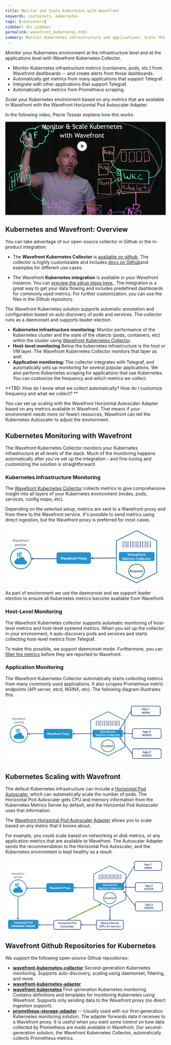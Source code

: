 ```yaml
---
title: Monitor and Scale Kubernetes with Wavefront
keywords: containers, kubernetes
tags: [containers]
sidebar: doc_sidebar
permalink: wavefront_kubernetes.html
summary: Monitor Kubernetes infrastructure and applications. Scale the Kubernetes deployment based on Wavefront metrics.
---
```

*Monitor* your Kubernetes environment at the infrastructure level and at the applications level with Wavefront Kubernetes Collector.

* Monitor Kubernetes infrastructure metrics (containers, pods, etc.) from Wavefront dashboards -- and create alerts from those dashboards.
* Automatically get metrics from many applications that support Telegraf.
* Integrate with other applications that support Telegraf.
* Automatically get metrics from Prometheus scraping.

*Scale* your Kubernetes environment based on any metrics that are available in Wavefront with the Wavefront Horizontal Pod Autoscaler Adapter.


In the following video, Pierre Tessier explains how this works.

<p><a href="XX"><img src="/images/v_kubernetes_pierre_2.png" style="width: 700px;" alt="monitor and scale kubernetes"/></a>
</p>

## Kubernetes and Wavefront: Overview

You can take advantage of our open-source collector in Github or the in-product integration:
* The **Wavefront Kubernetes Collector** is [available on github](https://github.com/wavefrontHQ/wavefront-kubernetes-collector). The collector is highly customizable and includes [docs on Github](https://github.com/wavefrontHQ/wavefront-kubernetes-collector/tree/master/docs)and examples for different use cases.

* The Wavefront **Kubernetes integration** is available in your Wavefront instance. You can [preview the setup steps here.](kubernetes.html). The integration is  a great way to get your data flowing and includes predefined dashboards for commonly used metrics. For further customization, you can use the files in the Github repository.

The Wavefront Kubernetes solution supports automatic annotation and configuration based on auto discovery of pods and services. The collector runs as a daemonset and supports leader election.

* **Kubernetes infrastructure monitoring:** Monitor performance of the Kubernetes cluster and the state of the objects (pods, containers, etc) within the cluster using [Wavefront Kubernetes Collector](https://github.com/wavefrontHQ/wavefront-kubernetes-collector).
* **Host-level monitoring** Below the kubernetes infrastructure is the host or VM layer. The Wavefront Kubernetes Collector monitors that layer as well.
* **Application monitoring:** The collector integrates with Telegraf, and automatically sets up monitoring for several popular applications. We also perform Kubernetes scraping for applications that use Kubernetes. You can customize the frequency and which metrics we collect.

**TBD: How do I know what we collect automatically? How do I customize frequency and what we collect? **

You can set up scaling with the Wavefront Horizontal Autoscaler Adapter based on any metrics available in Wavefront. That means if your environment needs more (or fewer) resources, Wavefront can tell the Kubernetes Autoscaler to adjust the environment.

## Kubernetes Monitoring with Wavefront

The Wavefront Kubernetes Collector monitors your Kubernetes infrastructure at all levels of the stack. Much of the monitoring happens automatically after you've set up the integration - and fine-tuning and customizing the solution is straightforward.

### Kubernetes Infrastructure Monitoring

The [Wavefront Kubernetes Collector](https://github.com/wavefrontHQ/wavefront-kubernetes-collector)
collects metrics to give comprehensive insight into all layers of your Kubernetes environment (nodes, pods, services, config maps, etc).

Depending on the selected setup, metrics are sent to a Wavefront proxy and from there to the Wavefront service. It's possible to send metrics using direct ingestion, but the Wavefront proxy is preferred for most cases.

![kubernetes core monitoring](/images/kubernetes_core.png)

As part of environment we use the daemonset and we support leader election to ensure all Kubernetes metrics become available from Wavefront.

### Host-Level Monitoring

The Wavefront Kubernetes collector supports automatic monitoring of host-level metrics and host-level systemd metrics. When you set up the collector in your environment, it auto-discovers pods and services and starts collecting host-level metrics from Telegraf.

To make this possible, we support daemonset mode. Furthermore, you can [filter the metrics](https://github.com/wavefrontHQ/wavefront-kubernetes-collector/blob/master/docs/filtering.md) before they are reported to Wavefront.

### Application Monitoring

The Wavefront Kubernetes Collector automatically starts collecting metrics from many commonly used applciations. It also scrapes Prometheus metric endpoints (API server, etcd, NGINX, etc). The following diagram illustrates this.

![kubernetes application monitoring](/images/kubernetes_apps.png)

## Kubernetes Scaling with Wavefront

The default Kubernetes infrastructure can include a [Horizontal Pod Autoscaler](https://kubernetes.io/docs/tasks/run-application/horizontal-pod-autoscale/), which can automatically scale the number of pods. The Horizontal Pod Autoscaler gets CPU and memory information from the Kubernetes Metrics Server by default, and the Horizontal Pod Autoscaler uses that information.

The [Wavefront Horizontal Pod Autoscaler Adapter](https://www.github.com/wavefrontHQ/wavefront-kubernetes-adapter) allows you to scale based on *any* metric that it knows about.

For example, you could scale based on networking or disk metrics, or any application metrics that are available to Wavefront. The Autoscaler Adapter sends the recommendation to the Horizontal Pod Autoscaler, and the Kubernetes environment is kept healthy as a result.

![kubernetes scaling](/images/kubernetes_scaling.png)


## Wavefront Github Repositories for Kubernetes

We support the following open-source Github repositories:

-  **[wavefront-kubernetes-collector](https://github.com/wavefrontHQ/wavefront-kubernetes-collector)** Second-generation Kubernetes monitoring. Supports auto-discovery, scaling using daemonset, filtering, and more.
- **[wavefront-kubernetes-adapter](https://github.com/wavefrontHQ/wavefront-kubernetes-adapter)**
- **[wavefront-kubernetes](https://github.com/wavefrontHQ/wavefront-kubernetes)** First-generation Kubernetes monitoring. Contains definitions and templates for monitoring Kubernetes using Wavefront. Supports only sending data to the Wavefront proxy (no direct ingestion support).
- **[prometheus-storage-adapter](https://github.com/wavefrontHQ/prometheus-storage-adapter)** -- Usually used with our first-generation Kubernetes monitoring solution. The adapter forwards data it receives to a Wavefront proxy. It is useful when you want some control on how data collected by Prometheus are made available in  Wavefront. Our second-generation solution, the Wavefront Kubernetes Collector, automatically collects Prometheus metrics.
